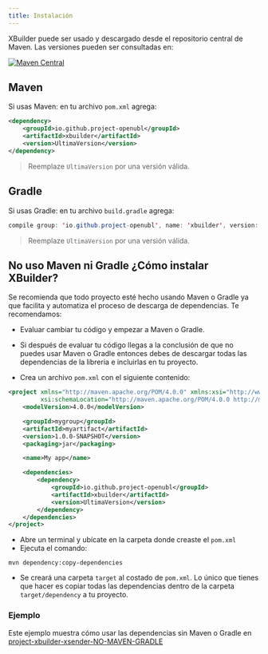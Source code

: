 ```yaml
---
title: Instalación
---
```


XBuilder puede ser usado y descargado desde el repositorio central de Maven. Las versiones pueden ser consultadas en:

[![Maven Central](https://img.shields.io/maven-central/v/io.github.project-openubl/xbuilder)](https://search.maven.org/artifact/io.github.project-openubl/xbuilder/)

## Maven

Si usas Maven: en tu archivo `pom.xml` agrega:

```xml
<dependency>
    <groupId>io.github.project-openubl</groupId>
    <artifactId>xbuilder</artifactId>
    <version>UltimaVersion</version>
</dependency>
```

> Reemplaze `UltimaVersion` por una versión válida.

## Gradle

Si usas Gradle: en tu archivo `build.gradle` agrega:

```java
compile group: 'io.github.project-openubl', name: 'xbuilder', version: 'EscribaLaUltimaVersion'
```

> Reemplaze `UltimaVersion` por una versión válida.

## No uso Maven ni Gradle ¿Cómo instalar XBuilder?

Se recomienda que todo proyecto esté hecho usando Maven o Gradle ya que facilita y automatiza el proceso de descarga de dependencias. Te recomendamos:

- Evaluar cambiar tu código y empezar a Maven o Gradle.
- Si después de evaluar tu código llegas a la conclusión de que no puedes usar Maven o Gradle entonces debes de descargar todas las dependencias de la libreria e incluirlas en tu proyecto.

- Crea un archivo `pom.xml` con el siguiente contenido:

```xml
<project xmlns="http://maven.apache.org/POM/4.0.0" xmlns:xsi="http://www.w3.org/2001/XMLSchema-instance"
         xsi:schemaLocation="http://maven.apache.org/POM/4.0.0 http://maven.apache.org/xsd/maven-4.0.0.xsd">
    <modelVersion>4.0.0</modelVersion>

    <groupId>mygroup</groupId>
    <artifactId>myartifact</artifactId>
    <version>1.0.0-SNAPSHOT</version>
    <packaging>jar</packaging>

    <name>My app</name>

    <dependencies>
        <dependency>
            <groupId>io.github.project-openubl</groupId>
            <artifactId>xbuilder</artifactId>
            <version>UltimaVersion</version>
        </dependency>
    </dependencies>
</project>
```

- Abre un terminal y ubícate en la carpeta donde creaste el `pom.xml`
- Ejecuta el comando:

```shell
mvn dependency:copy-dependencies
```

- Se creará una carpeta `target` al costado de `pom.xml`. Lo único que tienes que hacer es copiar todas las dependencias dentro de la carpeta `target/dependency` a tu proyecto.

### Ejemplo

Este ejemplo muestra cómo usar las dependencias sin Maven o Gradle en [project-xbuilder-xsender-NO-MAVEN-GRADLE](https://github.com/xxsolracxx/project-xbuilder-xsender-NO-MAVEN-GRADLE)
